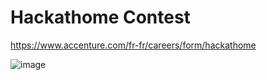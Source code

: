 # Hackathome Contest

https://www.accenture.com/fr-fr/careers/form/hackathome

![image](https://user-images.githubusercontent.com/75336673/113354446-7c25b200-933f-11eb-9772-70e6961185d5.png)
